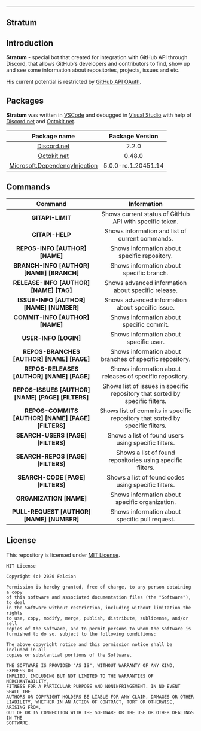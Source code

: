 ** **

## Stratum

## Introduction

**Stratum** - special bot that created for integration with GitHub API through Discord, that allows GitHub's developers and contributors to find, show up and see some information about repositories, projects, issues and etc.

His current potential is restricted by [GitHub API OAuth](https://developer.github.com/v3/).

## Packages

**Stratum** was written in [VSCode](https://code.visualstudio.com/) and debugged in [Visual Studio](https://visualstudio.microsoft.com/) with help of [Discord.net](https://discord.foxbot.me/docs/) and [Octokit.net](https://github.com/octokit/octokit.net).

| Package name | Package Version |
| :---: | :---: |
| [Discord.net](https://www.nuget.org/packages/Discord.Net/) | 2.2.0 |
| [Octokit.net](https://www.nuget.org/packages/Octokit/) | 0.48.0 |
| [Microsoft.DependencyInjection](https://www.nuget.org/packages/Microsoft.Extensions.DependencyInjection/) | 5.0.0-rc.1.20451.14 | 

## Commands

| Command | Information |
| :-----: | :---------: |
| **GITAPI-LIMIT** | Shows current status of GitHub API with specific token. |
| **GITAPI-HELP** | Shows information and list of current commands. |
| **REPOS-INFO [AUTHOR] [NAME]** | Shows information about specific repository. |
| **BRANCH-INFO [AUTHOR] [NAME] [BRANCH]** | Shows information about specific branch. |
| **RELEASE-INFO [AUTHOR] [NAME] [TAG]** | Shows advanced information about specific release. |
| **ISSUE-INFO [AUTHOR] [NAME] [NUMBER]** | Shows advanced information about specific issue. |
| **COMMIT-INFO [AUTHOR] [NAME]** | Shows information about specific commit. |
| **USER-INFO [LOGIN]** | Shows information about specific user. |
| **REPOS-BRANCHES [AUTHOR] [NAME] [PAGE]** | Shows information about branches of specific repository. |
| **REPOS-RELEASES [AUTHOR] [NAME] [PAGE]** | Shows information about releases of specific repository. |
| **REPOS-ISSUES [AUTHOR] [NAME] [PAGE] [FILTERS]** | Shows list of issues in specific repository that sorted by specific filters. |
| **REPOS-COMMITS [AUTHOR] [NAME] [PAGE] [FILTERS]** | Shows list of commits in specific repository that sorted by specific filters. |
| **SEARCH-USERS [PAGE] [FILTERS]** | Shows a list of found users using specific filters. |
| **SEARCH-REPOS [PAGE] [FILTERS]** | Shows a list of found repositories using specific filters. |
| **SEARCH-CODE [PAGE] [FILTERS]** | Shows a list of found codes using specific filters. |
| **ORGANIZATION [NAME]** | Shows information about specific organization. |
| **PULL-REQUEST [AUTHOR] [NAME] [NUMBER]** | Shows information about specific pull request. |

## License

This repository is licensed under [MIT License](https://github.com/Falcion/Stratum/blob/main/LICENSE).

```LICENSE
MIT License

Copyright (c) 2020 Falcion

Permission is hereby granted, free of charge, to any person obtaining a copy
of this software and associated documentation files (the "Software"), to deal
in the Software without restriction, including without limitation the rights
to use, copy, modify, merge, publish, distribute, sublicense, and/or sell
copies of the Software, and to permit persons to whom the Software is
furnished to do so, subject to the following conditions:

The above copyright notice and this permission notice shall be included in all
copies or substantial portions of the Software.

THE SOFTWARE IS PROVIDED "AS IS", WITHOUT WARRANTY OF ANY KIND, EXPRESS OR
IMPLIED, INCLUDING BUT NOT LIMITED TO THE WARRANTIES OF MERCHANTABILITY,
FITNESS FOR A PARTICULAR PURPOSE AND NONINFRINGEMENT. IN NO EVENT SHALL THE
AUTHORS OR COPYRIGHT HOLDERS BE LIABLE FOR ANY CLAIM, DAMAGES OR OTHER
LIABILITY, WHETHER IN AN ACTION OF CONTRACT, TORT OR OTHERWISE, ARISING FROM,
OUT OF OR IN CONNECTION WITH THE SOFTWARE OR THE USE OR OTHER DEALINGS IN THE
SOFTWARE.
```